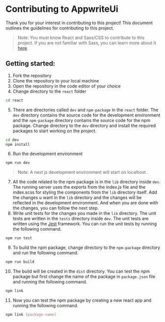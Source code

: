 # Contributing to AppwriteUi
Thank you for your interest in contributing to this project! This document outlines the guidelines for contributing to this project.

>Note: You must know React and Sass/CSS to contribute to this project. If you are not familiar with Sass, you can learn more about it [here](https://www.youtube.com/watch?v=akDIJa0AP5c).

## Getting started: 
1. Fork the repository
2. Clone the repository to your local machine
3. Open the repository in the code editor of your choice
4. Change directory to the `react` folder
```bash
cd react
```
5. There are directories called `dev` and `npm-package` in the `react` folder. The `dev` directory contains the source code for the development environment and the `npm-package` directory contains the source code for the npm package. Change directory to the `dev` directory and install the required packages to start working on the project.
```bash
cd dev
npm install
```
6. Run the development environment
```bash
npm run dev
```
> Note: A next js development environment will start on localhost . 
7. All the code related to the npm package is in the `lib` directory inside `dev`. The running server uses the exports from the index.js file  and the index.scss for styling the components from the `lib` directory itself. Add the changes u want in the `lib` directory and the changes will be reflected in the development environment. And when you are done with the changes, you can follow the next step.
8. Write unit tests for the changes you made in the `lib` directory. The unit tests are written in the `tests` directory inside `dev`. The unit tests are written using the [Jest](https://jestjs.io/) framework. You can run the unit tests by running the following command.
```bash
npm run test
```
9. To build the npm package, change directory to the `npm-package` directory and run the following command.
```bash
npm run build
```
10. The build will be created in the `dist` directory. You can test the npm package but first change the name of the package in `package.json` file  and running the following command.
```bash
npm link  
``` 
11. Now you can test the npm package by creating a new react app and running the following command.
```bash
npm link [package-name]
```



